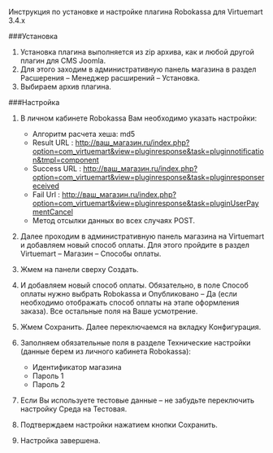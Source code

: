Инструкция по установке и настройке  плагина Robokassa для Virtuemart 3.4.x

###Установка
1. Установка плагина выполняется из zip архива, как и любой другой плагин для CMS Joomla.
1. Для этого заходим в административную панель магазина в раздел Расшерения – Менеджер расширений – Установка.
1. Выбираем архив плагина.

###Настройка
1. В личном кабинете Robokassa Вам необходимо указать настройки:
	- Алгоритм расчета хеша: md5
	- Result URL : http://ваш_магазин.ru/index.php?option=com_virtuemart&view=pluginresponse&task=pluginnotification&tmpl=component
	- Success URL : http://ваш_магазин.ru/index.php?option=com_virtuemart&view=pluginresponse&task=pluginresponsereceived
	- Fail Url : http://ваш_магазин.ru/index.php?option=com_virtuemart&view=pluginresponse&task=pluginUserPaymentCancel
	- Метод отсылки данных во всех случаях POST.

1. Далее проходим в административную панель магазина на Virtuemart и добавляем новый способ оплаты. Для этого пройдите в раздел Virtuemart – Магазин – Способы оплаты.

1. Жмем на панели сверху Создать.
 
1. И добавляем новый способ оплаты. Обязательно, в поле Способ оплаты нужно выбрать Robokassa и Опубликовано – Да (если необходимо отображать способ оплаты на этапе оформления заказа). Все остальные поля на Ваше усмотрение. 
1. Жмем Сохранить. Далее переключаемся на вкладку Конфигурация.
1. Заполняем обязательные поля в разделе Технические настройки (данные берем из личного кабинета Robokassa):
	- Идентификатор магазина 
	- Пароль 1
	- Пароль 2
1.	Если Вы используете тестовые данные – не забудьте переключить настройку Среда на Тестовая.
1. Подтверждаем настройки нажатием кнопки Сохранить.
1. Настройка завершена.
